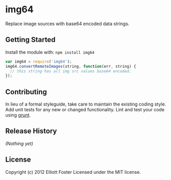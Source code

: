# img64

Replace image sources with base64 encoded data strings.

## Getting Started
Install the module with: `npm install img64`

```javascript
var img64 = require('img64');
img64.convertRemoteImages(string, function(err, string) {
  // this string has all img src values base64 encoded.
});
```

## Contributing
In lieu of a formal styleguide, take care to maintain the existing coding style. Add unit tests for any new or changed functionality. Lint and test your code using [grunt](https://github.com/cowboy/grunt).

## Release History
_(Nothing yet)_

## License
Copyright (c) 2012 Elliott Foster
Licensed under the MIT license.

